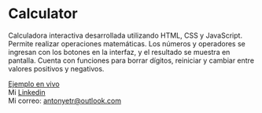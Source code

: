 # Calculator
Calculadora interactiva desarrollada utilizando HTML, CSS y JavaScript. Permite realizar operaciones matemáticas. Los números y operadores se ingresan con los botones en la interfaz, y el resultado se muestra en pantalla. Cuenta con funciones para borrar dígitos, reiniciar y cambiar entre valores positivos y negativos.

[Ejemplo en vivo](https://ntonytr.github.io/calculator/)<br>
Mi [Linkedin](https://www.linkedin.com/in/antonytr/)<br>
Mi correo: [antonyetr@outlook.com](mailto:antonyetr@outlook.com)
